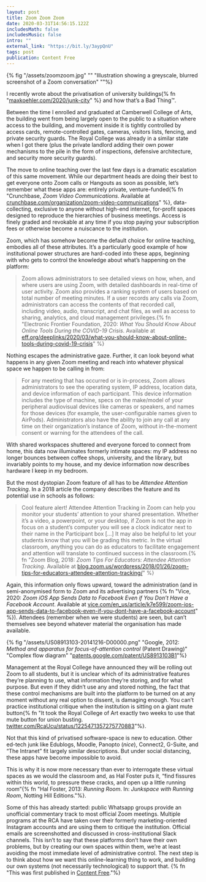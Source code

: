 ```yaml
---
layout: post
title: Zoom Zoom Zoom
date: 2020-03-31T14:56:15.122Z
includesMath: false
includesMusic: false
intro: ""
external_link: "https://bit.ly/3aypQnU"
tags: post
publication: Content Free
---
```


{% fig "/assets/zoomzoom.jpg" "" "Illustration showing a greyscale, blurred screenshot of a Zoom conversation" ""%}

I recently wrote about the privatisation of university buildings{% fn "[maxkoehler.com/2020/junk-city](http://maxkoehler.com/2020/junk-city)" %} and how that’s a Bad Thing™.

Between the time I enrolled and graduated at Camberwell College of Arts, the building went from being largely open to the public to a situation where access to the building, and movement inside it is tightly controlled by access cards, remote-controlled gates, cameras, visitors lists, fencing, and private security guards. The Royal College was already in a similar state when I got there (plus the private landlord adding their own power mechanisms to the pile in the form of inspections, defensive architecture, and security more security guards).

The move to online teaching over the last few days is a dramatic escalation of this same movement. While our department heads are doing their best to get everyone onto Zoom calls or Hangouts as soon as possible, let’s remember what these apps are: entirely private, venture-funded{% fn "Crunchbase, *Zoom Video Communications*. Available at [crunchbase.com/organization/zoom-video-communications](crunchbase.com/organization/zoom-video-communications)" %}, data-collecting, exclusive to anyone without high-end internet, for-profit spaces designed to reproduce the hierarchies of business meetings. Access is finely graded and revokable at any time if you stop paying your subscription fees or otherwise become a nuiscance to the institution.

Zoom, which has somehow become the default choice for online teaching, embodies all of these attributes. It’s a particularly good example of how institutional power structures are hard-coded into these apps, beginning with who gets to control the knowledge about what’s happening on the platform:

> Zoom allows administrators to see detailed views on how, when, and where users are using Zoom, with detailed dashboards in real-time of user activity. Zoom also provides a ranking system of users based on total number of meeting minutes. If a user records any calls via Zoom, administrators can access the contents of that recorded call, including video, audio, transcript, and chat files, as well as access to sharing, analytics, and cloud management privileges.{% fn "Electronic Frontier Foundation, 2020: *What You Should Know About Online Tools During the COVID-19 Crisis*. Available at [eff.org/deeplinks/2020/03/what-you-should-know-about-online-tools-during-covid-19-crisis](eff.org/deeplinks/2020/03/what-you-should-know-about-online-tools-during-covid-19-crisis)" %} 

Nothing escapes the administrative gaze. Further, it can look beyond what happens in any given Zoom meeting and reach into whatever physical space we happen to be calling in from:

> For any meeting that has occurred or is in-process, Zoom allows administrators to see the operating system, IP address, location data, and device information of each participant. This device information includes the type of machine, specs on the make/model of your peripheral audiovisual devices like cameras or speakers, and names for those devices (for example, the user-configurable names given to AirPods). Administrators also have the ability to join any call at any time on their organization’s instance of Zoom, without in-the-moment consent or warning for the attendees of the call. 

With shared workspaces shuttered and everyone forced to connect from home, this data now illuminates formerly intimate spaces: my IP address no longer bounces between coffee shops, university, and the library, but invariably points to my house, and my device information now describes hardware I keep in my bedroom.

But the most dystopian Zoom feature of all has to be *Attendee Attention Tracking*. In a 2018 article the company describes the feature and its potential use in schools as follows:

> Cool feature alert! Attendee Attention Tracking in Zoom can help you monitor your students’ attention to your shared presentation. Whether it’s a video, a powerpoint, or your desktop, if Zoom is not the app in focus on a student’s computer you will see a clock indicator next to their name in the Participant box […] It may also be helpful to let your students know that you will be grading this metric. In the virtual classroom, anything you can do as educators to facilitate engagement and attention will translate to continued success in the classroom.{% fn "Zoom Blog, 2018: *Zoom Tips For Educators: Attendee Attention Tracking*. Available at [blog.zoom.us/wordpress/2018/01/26/zoom-tips-for-educators-attendee-attention-tracking/](blog.zoom.us/wordpress/2018/01/26/zoom-tips-for-educators-attendee-attention-tracking/)" %} 

Again, this information only flows upward, toward the administration (and in semi-anonymised form to Zoom and its advertising partners {% fn "Vice, 2020: *Zoom iOS App Sends Data to Facebook Even if You Don’t Have a Facebook Account*. Available at [vice.com/en_us/article/k7e599/zoom-ios-app-sends-data-to-facebook-even-if-you-dont-have-a-facebook-account](vice.com/en_us/article/k7e599/zoom-ios-app-sends-data-to-facebook-even-if-you-dont-have-a-facebook-account)" %}). Attendees (remember when we were students) are seen, but can’t themselves see beyond whatever material the organisation has made available.

{% fig "/assets/US08913103-20141216-D00000.png" "Google, 2012: *Method and apparatus for focus-of-attention control* (Patent Drawing)" "Complex flow diagram" "[patents.google.com/patent/US8913103B1](https://patents.google.com/patent/US8913103B1)"%}

Management at the Royal College have announced they will be rolling out Zoom to all students, but it is unclear which of its administrative features they’re planning to use, what information they’re storing, and for what purpose. But even if they didn’t use any and stored nothing, the fact that these control mechanisms are built into the platform to be turned on at any moment without any real option to dissent, is damaging enough. You can’t practice institutional critique when the institution is sitting on a giant mute button{% fn "It took the Royal College of Art exactly two weeks to use that mute button for union busting. [twitter.com/RcaUcu/status/1225471357275770883](https://twitter.com/RcaUcu/status/1225471357275770883)"%}.

Not that this kind of privatised software-space is new to education. Other ed-tech junk like Edublogs, Moodle, Panopto (*nice*), Connect2, G-Suite, and “The Intranet” fit largely similar descriptions. But under social distancing, these apps have become impossible to avoid.

This is why it is now more necessary than ever to interrogate these virtual spaces as we would the classroom and, as Hal Foster puts it, “find fissures within this world, to pressure these cracks, and open up a little running room”{% fn "Hal Foster, 2013: *Running Room*. In: *Junkspace with Running Room*, Notting Hill Editions."%}.

Some of this has already started: public Whatsapp groups provide an unofficial commentary track to most official Zoom meetings. Multiple programs at the RCA have taken over their formerly marketing-oriented Instagram accounts and are using them to critique the institution. Official emails are screenshotted and discussed in cross-institutional Slack channels. This isn’t to say that these platforms don’t have their own problems, but by creating our own spaces within them, we’re at least avoiding the most immediate level of administrative control. The next step is to think about how we want this online-learning thing to work, and building our own systems (not necessarily technological) to support that. {% fn "This was first published in [Content Free](http://content-free.net/articles/zoom-zoom-zoom)."%}